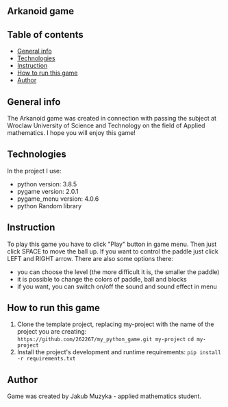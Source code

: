 ## Arkanoid game

## Table of contents
* [General info](#general-info)
* [Technologies](#technologies)
* [Instruction](#instruction)
* [How to run this game](#how-to-run-this-game)
* [Author](#author)

## General info
The Arkanoid game was created in connection with passing the subject at Wroclaw University of Science and Technology on the field of Applied mathematics. I hope you will enjoy this game!

## Technologies
In the project I use:
* python version: 3.8.5
* pygame version: 2.0.1
* pygame_menu version: 4.0.6
* python Random library 

## Instruction
To play this game you have to click "Play" button in game menu. Then just click SPACE to move the ball up. If you want to control the paddle just click LEFT and RIGHT arrow. There are also some options there:
* you can choose the level (the more difficult it is, the smaller the paddle)
* it is possible to change the colors of paddle, ball and blocks 
* if you want, you can switch on/off the sound and sound effect in menu 

## How to run this game
1. Clone the template project, replacing my-project with the name of the project you are creating: 
`https://github.com/262267/my_python_game.git my-project`
`cd my-project `
2. Install the project's development and runtime requirements:
`pip install -r requirements.txt`

## Author 
Game was created by Jakub Muzyka - applied mathematics student. 
